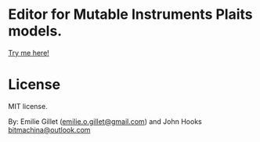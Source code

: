 # Editor for Mutable Instruments Plaits models.

[Try me here!](https://johnhooks.github.io/plaits-editor/)

# License

MIT license.

By: Emilie Gillet (emilie.o.gillet@gmail.com) and John Hooks <bitmachina@outlook.com>

